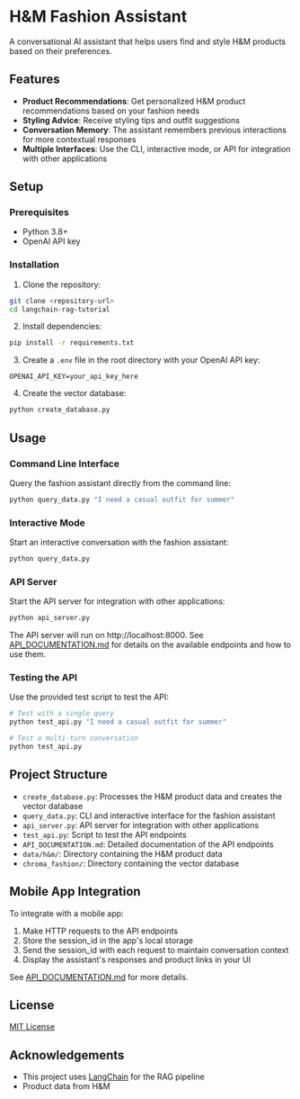 # H&M Fashion Assistant

A conversational AI assistant that helps users find and style H&M products based on their preferences.

## Features

- **Product Recommendations**: Get personalized H&M product recommendations based on your fashion needs
- **Styling Advice**: Receive styling tips and outfit suggestions
- **Conversation Memory**: The assistant remembers previous interactions for more contextual responses
- **Multiple Interfaces**: Use the CLI, interactive mode, or API for integration with other applications

## Setup

### Prerequisites

- Python 3.8+
- OpenAI API key

### Installation

1. Clone the repository:

```bash
git clone <repository-url>
cd langchain-rag-tutorial
```

2. Install dependencies:

```bash
pip install -r requirements.txt
```

3. Create a `.env` file in the root directory with your OpenAI API key:

```
OPENAI_API_KEY=your_api_key_here
```

4. Create the vector database:

```bash
python create_database.py
```

## Usage

### Command Line Interface

Query the fashion assistant directly from the command line:

```bash
python query_data.py "I need a casual outfit for summer"
```

### Interactive Mode

Start an interactive conversation with the fashion assistant:

```bash
python query_data.py
```

### API Server

Start the API server for integration with other applications:

```bash
python api_server.py
```

The API server will run on http://localhost:8000. See [API_DOCUMENTATION.md](API_DOCUMENTATION.md) for details on the available endpoints and how to use them.

### Testing the API

Use the provided test script to test the API:

```bash
# Test with a single query
python test_api.py "I need a casual outfit for summer"

# Test a multi-turn conversation
python test_api.py
```

## Project Structure

- `create_database.py`: Processes the H&M product data and creates the vector database
- `query_data.py`: CLI and interactive interface for the fashion assistant
- `api_server.py`: API server for integration with other applications
- `test_api.py`: Script to test the API endpoints
- `API_DOCUMENTATION.md`: Detailed documentation of the API endpoints
- `data/h&m/`: Directory containing the H&M product data
- `chroma_fashion/`: Directory containing the vector database

## Mobile App Integration

To integrate with a mobile app:

1. Make HTTP requests to the API endpoints
2. Store the session_id in the app's local storage
3. Send the session_id with each request to maintain conversation context
4. Display the assistant's responses and product links in your UI

See [API_DOCUMENTATION.md](API_DOCUMENTATION.md) for more details.

## License

[MIT License](LICENSE)

## Acknowledgements

- This project uses [LangChain](https://github.com/langchain-ai/langchain) for the RAG pipeline
- Product data from H&M
